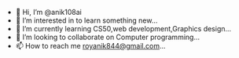 - 👋 Hi, I’m @anik108ai
- 👀 I’m interested in to learn something new...
- 🌱 I’m currently learning CS50,web development,Graphics design...
- 💞️ I’m looking to collaborate on Computer programming...
- 📫 How to reach me  royanik844@gmail.com...

<!---
anik108ai/anik108ai is a ✨ special ✨ repository because its `README.md` (this file) appears on your GitHub profile.
You can click the Preview link to take a look at your changes.
--->
